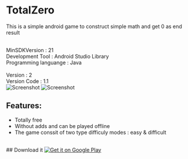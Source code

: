 # TotalZero
This is a simple android game to construct simple math and get 0 as end result

</br>MinSDKVersion : 21
</br>Development Tool : Android Studio Library
</br>Programming languange : Java
</br>
</br> Version : 2
</br> Version Code : 1.1
</br>
![Screenshot](https://github.com/snufflesrea/TotalZero/blob/master/ss1.PNG)
![Screenshot](https://github.com/snufflesrea/TotalZero/blob/master/ss2.PNG)
</br>
## Features:
- Totally free
- Without adds and can be played offline
- The game conssit of two  type difficuly modes : easy & difficult
</br>
## Download it
<a href='https://play.google.com/store/apps/details?id=com.andreasgift.totalzero&pcampaignid=MKT-Other-global-all-co-prtnr-py-PartBadge-Mar2515-1'><img alt='Get it on Google Play' src='https://play.google.com/intl/en_us/badges/images/generic/en_badge_web_generic.png'/></a>

